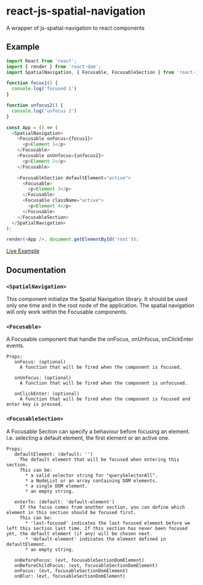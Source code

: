 # react-js-spatial-navigation
A wrapper of js-spatial-navigation to react components

## Example
```javascript
import React from 'react';
import { render } from 'react-dom';
import SpatialNavigation, { Focusable, FocusableSection } from 'react-js-spatial-navigation'

function focus1() {
  console.log('focused 1')
}

function unfocus2() {
  console.log('unfocus 2')
}

const App = () => (
  <SpatialNavigation>
    <Focusable onFocus={focus1}>
      <p>Element 1</p>
    </Focusable>
    <Focusable onUnfocus={unfocus2}>
      <p>Element 2</p>
    </Focusable>

    <FocusableSection defaultElement="active">
      <Focusable>
        <p>Element 3</p>
      </Focusable>
      <Focusable className="active">
        <p>Element 4</p>
      </Focusable>
    </FocusableSection>
  </SpatialNavigation>
);

render(<App />, document.getElementById('root'));
```
[Live Example](https://codesandbox.io/s/ryn6450wrn)

## Documentation

### `<SpatialNavigation>`
This component initialize the Spatial Navigation library.
It should be used only one time and in the root node of the application.
The spatial navigation will only work within the Focusable components.

### `<Focusable>`
A Focusable component that handle the onFocus, onUnfocus, onClickEnter events.
```
Props:
   onFocus: (optional)
     A function that will be fired when the component is focused.

   onUnfocus: (optional)
     A function that will be fired when the component is unfocused.

   onClickEnter: (optional)
     A function that will be fired when the component is focused and enter key is pressed.
```

### `<FocusableSection>`
A Focusable Section can specify a behaviour before focusing an element.
I.e. selecting a default element, the first element or an active one.

```
Props:
   defaultElement: (default: '')
     The default element that will be focused when entering this section.
     This can be:
       * a valid selector string for "querySelectorAll".
       * a NodeList or an array containing DOM elements.
       * a single DOM element.
       * an empty string.

   enterTo: (default: 'default-element')
     If the focus comes from another section, you can define which element in this section should be focused first.
     This can be:
       * 'last-focused' indicates the last focused element before we left this section last time. If this section has never been focused yet, the default element (if any) will be chosen next.
       * 'default-element' indicates the element defined in defaultElement.
       * an empty string.
       
   onBeforeFocus: (evt, focusableSectionDomElement)    
   onBeforeChildFocus: (evt, focusableSectionDomElement)    
   onFocus: (evt, focusableSectionDomElement)    
   onBlur: (evt, focusableSectionDomElement)    
```
